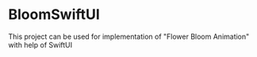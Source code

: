 # BloomSwiftUI
This project can be used for implementation of "Flower Bloom Animation"  with help of SwiftUI
